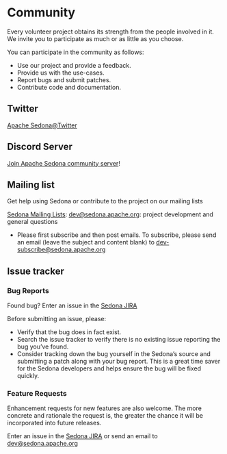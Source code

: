 # Community

Every volunteer project obtains its strength from the people involved in it. We invite you to participate as much or as little as you choose.

You can participate in the community as follows:

* Use our project and provide a feedback.
* Provide us with the use-cases.
* Report bugs and submit patches.
* Contribute code and documentation.

## Twitter

[Apache Sedona@Twitter](https://twitter.com/ApacheSedona)

## Discord Server

[Join Apache Sedona community server](./discord-invite-form.html)!

## Mailing list

Get help using Sedona or contribute to the project on our mailing lists

[Sedona Mailing Lists](https://lists.apache.org/list.html?sedona.apache.org): [dev@sedona.apache.org](https://lists.apache.org/list.html?dev@sedona.apache.org): project development and general questions

* Please first subscribe and then post emails. To subscribe, please send an email (leave the subject and content blank) to dev-subscribe@sedona.apache.org

## Issue tracker

### Bug Reports

Found bug? Enter an issue in the [Sedona JIRA](https://issues.apache.org/jira/projects/SEDONA)

Before submitting an issue, please:

* Verify that the bug does in fact exist.
* Search the issue tracker to verify there is no existing issue reporting the bug you’ve found.
* Consider tracking down the bug yourself in the Sedona’s source and submitting a patch along with your bug report. This is a great time saver for the Sedona developers and helps ensure the bug will be fixed quickly.

### Feature Requests

Enhancement requests for new features are also welcome. The more concrete and rationale the request is, the greater the chance it will be incorporated into future releases.

Enter an issue in the [Sedona JIRA](https://issues.apache.org/jira/projects/SEDONA) or send an email to [dev@sedona.apache.org](https://lists.apache.org/list.html?dev@sedona.apache.org)
